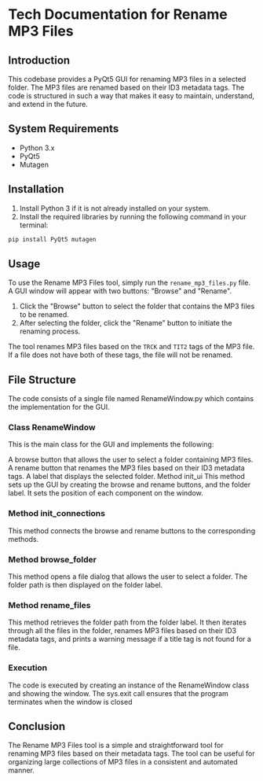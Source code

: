 # Tech Documentation for Rename MP3 Files

## Introduction
This codebase provides a PyQt5 GUI for renaming MP3 files in a selected folder. The MP3 files are renamed based on their ID3 metadata tags. The code is structured in such a way that makes it easy to maintain, understand, and extend in the future.

## System Requirements

-   Python 3.x
-   PyQt5
-   Mutagen

## Installation

1.  Install Python 3 if it is not already installed on your system.
2.  Install the required libraries by running the following command in your terminal:
```python
pip install PyQt5 mutagen
```

## Usage

To use the Rename MP3 Files tool, simply run the `rename_mp3_files.py` file. A GUI window will appear with two buttons: "Browse" and "Rename".

1.  Click the "Browse" button to select the folder that contains the MP3 files to be renamed.
2.  After selecting the folder, click the "Rename" button to initiate the renaming process.

The tool renames MP3 files based on the `TRCK` and `TIT2` tags of the MP3 file. If a file does not have both of these tags, the file will not be renamed.


## File Structure
The code consists of a single file named RenameWindow.py which contains the implementation for the GUI.

### Class RenameWindow
This is the main class for the GUI and implements the following:

A browse button that allows the user to select a folder containing MP3 files.
A rename button that renames the MP3 files based on their ID3 metadata tags.
A label that displays the selected folder.
Method init_ui
This method sets up the GUI by creating the browse and rename buttons, and the folder label. It sets the position of each component on the window.

### Method init_connections
This method connects the browse and rename buttons to the corresponding methods.

### Method browse_folder
This method opens a file dialog that allows the user to select a folder. The folder path is then displayed on the folder label.

### Method rename_files
This method retrieves the folder path from the folder label. It then iterates through all the files in the folder, renames MP3 files based on their ID3 metadata tags, and prints a warning message if a title tag is not found for a file.

### Execution
The code is executed by creating an instance of the RenameWindow class and showing the window. The sys.exit call ensures that the program terminates when the window is closed

## Conclusion

The Rename MP3 Files tool is a simple and straightforward tool for renaming MP3 files based on their metadata tags. The tool can be useful for organizing large collections of MP3 files in a consistent and automated manner.

